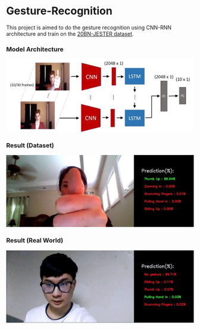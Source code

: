 # Gesture-Recognition
This project is aimed to do the gesture recognition using CNN-RNN architecture and train on the [20BN-JESTER dataset](https://20bn.com/datasets/jester). 

### Model Architecture
![image](imgs/model_architecture.jpg)  <br>

### Result (Dataset)
![image](imgs/result1.jpg) <br>

### Result (Real World)
![image](imgs/result2.gif) <br>


